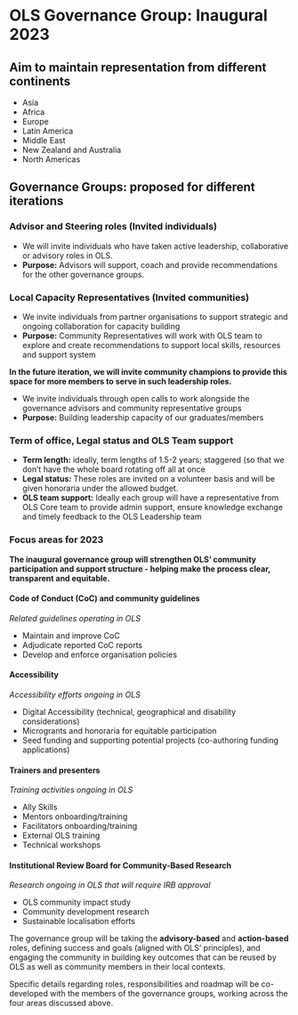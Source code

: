 # OLS Governance Group: Inaugural 2023

## Aim to maintain representation from different continents

* Asia
* Africa
* Europe
* Latin America
* Middle East
* New Zealand and Australia
* North Americas

## Governance Groups: proposed for different iterations

### Advisor and Steering roles (Invited individuals)

* We will invite individuals who have taken active leadership, collaborative or advisory roles in OLS. 
* **Purpose:** Advisors will support, coach and provide recommendations for the other governance groups.

### Local Capacity Representatives (Invited communities)

* We invite individuals from partner organisations to support strategic and ongoing collaboration for capacity building
* **Purpose:** Community Representatives will work with OLS team to explore and create recommendations to support local skills, resources and support system

**In the future iteration, we will invite community champions to provide this space for more members to serve in such leadership roles.**

* We invite individuals through open calls to work alongside the governance advisors and community representative groups
* **Purpose:** Building leadership capacity of our graduates/members

### Term of office, Legal status and OLS Team support

* **Term length:** ideally, term lengths of 1.5-2 years; staggered (so that we don’t have the whole board rotating off all at once
* **Legal status:** These roles are invited on a volunteer basis and will be given honoraria under the allowed budget.
* **OLS team support:** Ideally each group will have a representative from OLS Core team to provide admin support, ensure knowledge exchange and timely feedback to the OLS Leadership team

### Focus areas for 2023

**The inaugural governance group will strengthen OLS’ community participation and support structure - helping make the process clear, transparent and equitable.**

#### Code of Conduct (CoC) and community guidelines

_Related guidelines operating in OLS_

* Maintain and improve CoC 
* Adjudicate reported CoC reports
* Develop and enforce organisation policies 

#### Accessibility 

_Accessibility efforts ongoing in OLS_

* Digital Accessibility (technical, geographical and disability considerations)
* Microgrants and honoraria for equitable participation 
* Seed funding and supporting potential projects (co-authoring funding applications)

#### Trainers and presenters

_Training activities ongoing in OLS_

* Ally Skills
* Mentors onboarding/training
* Facilitators onboarding/training
* External OLS training
* Technical workshops

#### Institutional Review Board for Community-Based Research

_Research ongoing in OLS that will require IRB approval_

* OLS community impact study
* Community development research
* Sustainable localisation efforts

The governance group will be taking the **advisory-based** and **action-based** roles, defining success and goals (aligned with OLS’ principles), and engaging the community in building key outcomes that can be reused by OLS as well as community members in their local contexts. 

Specific details regarding roles, responsibilities and roadmap will be co-developed with the members of the governance groups, working across the four areas discussed above.
